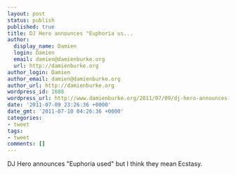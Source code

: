 ```yaml
---
layout: post
status: publish
published: true
title: DJ Hero announces "Euphoria us...
author:
  display_name: Damien
  login: Damien
  email: damien@damienburke.org
  url: http://damienburke.org
author_login: Damien
author_email: damien@damienburke.org
author_url: http://damienburke.org
wordpress_id: 1608
wordpress_url: http://www.damienburke.org/2011/07/09/dj-hero-announces-euphoria-us/
date: '2011-07-09 23:26:36 +0000'
date_gmt: '2011-07-10 04:26:36 +0000'
categories:
- tweet
tags:
- tweet
comments: []
---
```

<p>DJ Hero announces "Euphoria used" but I think they mean Ecstasy.</p>
